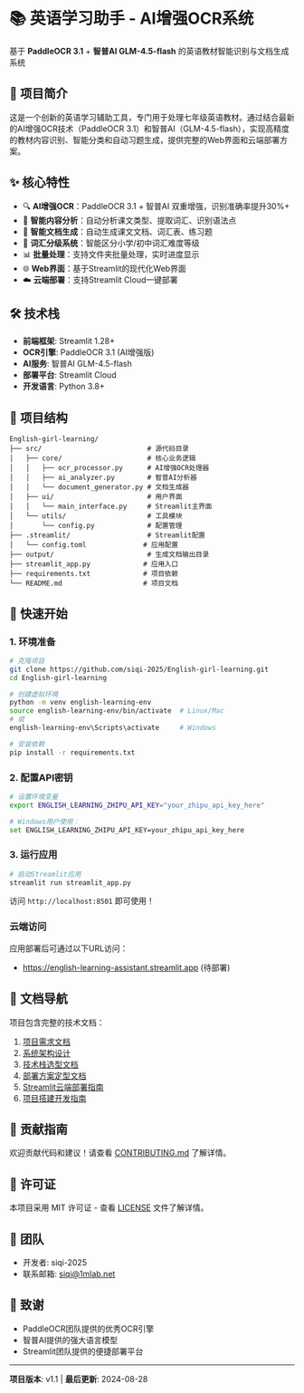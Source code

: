 # 📚 英语学习助手 - AI增强OCR系统

基于 **PaddleOCR 3.1** + **智普AI GLM-4.5-flash** 的英语教材智能识别与文档生成系统

## 🎯 项目简介

这是一个创新的英语学习辅助工具，专门用于处理七年级英语教材。通过结合最新的AI增强OCR技术（PaddleOCR 3.1）和智普AI（GLM-4.5-flash），实现高精度的教材内容识别、智能分类和自动习题生成，提供完整的Web界面和云端部署方案。

## ✨ 核心特性

- 🔍 **AI增强OCR**：PaddleOCR 3.1 + 智普AI 双重增强，识别准确率提升30%+
- 🤖 **智能内容分析**：自动分析课文类型、提取词汇、识别语法点
- 📝 **智能文档生成**：自动生成课文文档、词汇表、练习题
- 🎯 **词汇分级系统**：智能区分小学/初中词汇难度等级
- 📊 **批量处理**：支持文件夹批量处理，实时进度显示
- 🌐 **Web界面**：基于Streamlit的现代化Web界面
- ☁️ **云端部署**：支持Streamlit Cloud一键部署

## 🛠️ 技术栈

- **前端框架**: Streamlit 1.28+
- **OCR引擎**: PaddleOCR 3.1 (AI增强版)
- **AI服务**: 智普AI GLM-4.5-flash
- **部署平台**: Streamlit Cloud
- **开发语言**: Python 3.8+

## 📁 项目结构

```
English-girl-learning/
├── src/                          # 源代码目录
│   ├── core/                     # 核心业务逻辑
│   │   ├── ocr_processor.py      # AI增强OCR处理器
│   │   ├── ai_analyzer.py        # 智普AI分析器
│   │   └── document_generator.py # 文档生成器
│   ├── ui/                       # 用户界面
│   │   └── main_interface.py     # Streamlit主界面
│   └── utils/                    # 工具模块
│       └── config.py             # 配置管理
├── .streamlit/                   # Streamlit配置
│   └── config.toml              # 应用配置
├── output/                       # 生成文档输出目录
├── streamlit_app.py             # 应用入口
├── requirements.txt             # 项目依赖
└── README.md                    # 项目文档
```

## 🚀 快速开始

### 1. 环境准备

```bash
# 克隆项目
git clone https://github.com/siqi-2025/English-girl-learning.git
cd English-girl-learning

# 创建虚拟环境
python -m venv english-learning-env
source english-learning-env/bin/activate  # Linux/Mac
# 或
english-learning-env\Scripts\activate     # Windows

# 安装依赖
pip install -r requirements.txt
```

### 2. 配置API密钥

```bash
# 设置环境变量
export ENGLISH_LEARNING_ZHIPU_API_KEY="your_zhipu_api_key_here"

# Windows用户使用：
set ENGLISH_LEARNING_ZHIPU_API_KEY=your_zhipu_api_key_here
```

### 3. 运行应用

```bash
# 启动Streamlit应用
streamlit run streamlit_app.py
```

访问 `http://localhost:8501` 即可使用！

### 云端访问

应用部署后可通过以下URL访问：
- https://english-learning-assistant.streamlit.app (待部署)

## 📖 文档导航

项目包含完整的技术文档：

1. [项目需求文档](./01-项目需求文档-v1.0.md)
2. [系统架构设计](./02-系统架构设计-v1.0.md)  
3. [技术栈选型文档](./03-技术栈选型文档-v1.1.md)
4. [部署方案定型文档](./04-部署方案定型文档-v1.0.md)
5. [Streamlit云端部署指南](./05-Streamlit云端部署指南-v1.1.md)
6. [项目搭建开发指南](./06-项目搭建开发指南-v1.1.md)

## 🤝 贡献指南

欢迎贡献代码和建议！请查看 [CONTRIBUTING.md](./CONTRIBUTING.md) 了解详情。

## 📄 许可证

本项目采用 MIT 许可证 - 查看 [LICENSE](./LICENSE) 文件了解详情。

## 👥 团队

- 开发者: siqi-2025
- 联系邮箱: siqi@1mlab.net

## 🙏 致谢

- PaddleOCR团队提供的优秀OCR引擎
- 智普AI提供的强大语言模型
- Streamlit团队提供的便捷部署平台

---

**项目版本**: v1.1 | **最后更新**: 2024-08-28